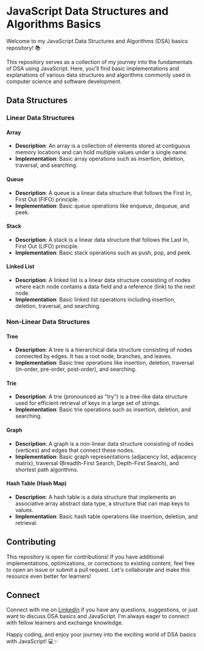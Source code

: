 # JavaScript Data Structures and Algorithms Basics

Welcome to my JavaScript Data Structures and Algorithms (DSA) basics repository! 📚

This repository serves as a collection of my journey into the fundamentals of DSA using JavaScript. Here, you'll find basic implementations and explanations of various data structures and algorithms commonly used in computer science and software development.

## Data Structures

### Linear Data Structures

#### Array
- **Description**: An array is a collection of elements stored at contiguous memory locations and can hold multiple values under a single name.
- **Implementation**: Basic array operations such as insertion, deletion, traversal, and searching.

#### Queue
- **Description**: A queue is a linear data structure that follows the First In, First Out (FIFO) principle.
- **Implementation**: Basic queue operations like enqueue, dequeue, and peek.

#### Stack
- **Description**: A stack is a linear data structure that follows the Last In, First Out (LIFO) principle.
- **Implementation**: Basic stack operations such as push, pop, and peek.

#### Linked List
- **Description**: A linked list is a linear data structure consisting of nodes where each node contains a data field and a reference (link) to the next node.
- **Implementation**: Basic linked list operations including insertion, deletion, traversal, and searching.

### Non-Linear Data Structures

#### Tree
- **Description**: A tree is a hierarchical data structure consisting of nodes connected by edges. It has a root node, branches, and leaves.
- **Implementation**: Basic tree operations like insertion, deletion, traversal (in-order, pre-order, post-order), and searching.

#### Trie
- **Description**: A trie (pronounced as "try") is a tree-like data structure used for efficient retrieval of keys in a large set of strings.
- **Implementation**: Basic trie operations such as insertion, deletion, and searching.

#### Graph
- **Description**: A graph is a non-linear data structure consisting of nodes (vertices) and edges that connect these nodes.
- **Implementation**: Basic graph representations (adjacency list, adjacency matrix), traversal (Breadth-First Search, Depth-First Search), and shortest path algorithms.

#### Hash Table (Hash Map)
- **Description**: A hash table is a data structure that implements an associative array abstract data type, a structure that can map keys to values.
- **Implementation**: Basic hash table operations like insertion, deletion, and retrieval.

## Contributing

This repository is open for contributions! If you have additional implementations, optimizations, or corrections to existing content, feel free to open an issue or submit a pull request. Let's collaborate and make this resource even better for learners!

## Connect

Connect with me on [LinkedIn](https://www.linkedin.com/in/gopakumar-ka-a945a4288/) if you have any questions, suggestions, or just want to discuss DSA basics and JavaScript. I'm always eager to connect with fellow learners and exchange knowledge.

Happy coding, and enjoy your journey into the exciting world of DSA basics with JavaScript! 💻✨
